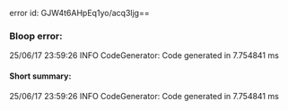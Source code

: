 error id: GJW4t6AHpEq1yo/acq3ljg==
### Bloop error:

25/06/17 23:59:26 INFO CodeGenerator: Code generated in 7.754841 ms
#### Short summary: 

25/06/17 23:59:26 INFO CodeGenerator: Code generated in 7.754841 ms